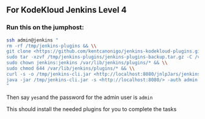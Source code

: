 ## For KodeKloud Jenkins Level 4

### Run this on the jumphost:

```bash
ssh admin@jenkins "
rm -rf /tmp/jenkins-plugins && \\
git clone <https://github.com/kentcanonigo/jenkins-kodekloud-plugins.git> /tmp/jenkins-plugins && \\
sudo tar -xzvf /tmp/jenkins-plugins/jenkins-plugins-backup.tar.gz -C /var/lib/jenkins/plugins/ && \\
sudo chown jenkins:jenkins /var/lib/jenkins/plugins/* && \\
sudo chmod 644 /var/lib/jenkins/plugins/* && \\
curl -s -o /tmp/jenkins-cli.jar <http://localhost:8080/jnlpJars/jenkins-cli.jar> && \\
java -jar /tmp/jenkins-cli.jar -s <http://localhost:8080/> -auth admin:'Adm!n321' safe-restart
"

```

Then say `yes`and the password for the admin user is `admin`

This should install the needed plugins for you to complete the tasks
